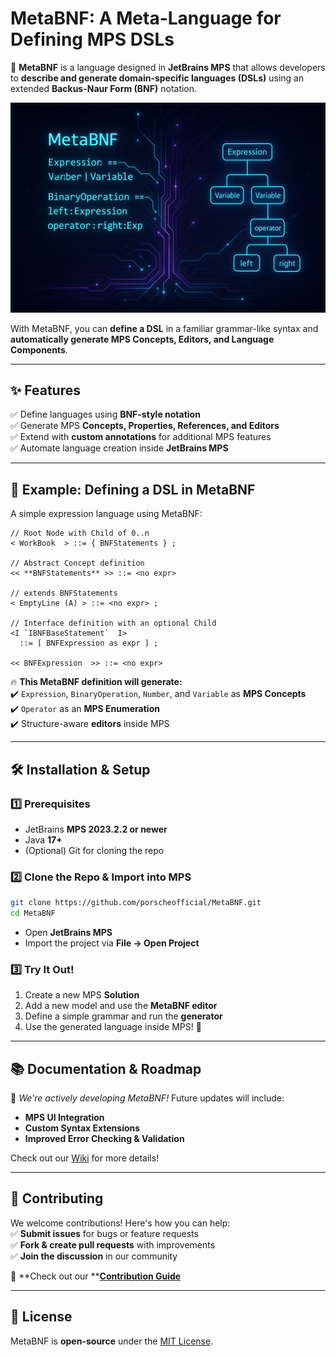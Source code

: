 # MetaBNF: A Meta-Language for Defining MPS DSLs

🚀 **MetaBNF** is a language designed in **JetBrains MPS** that allows developers to **describe and generate domain-specific languages (DSLs)** using an extended **Backus-Naur Form (BNF)** notation.

![image](MetaBNF.png)

With MetaBNF, you can **define a DSL** in a familiar grammar-like syntax and **automatically generate MPS Concepts, Editors, and Language Components**.

---

## ✨ Features

✅ Define languages using **BNF-style notation**\
✅ Generate MPS **Concepts, Properties, References, and Editors**\
✅ Extend with **custom annotations** for additional MPS features\
✅ Automate language creation inside **JetBrains MPS**

---

## 📖 Example: Defining a DSL in MetaBNF

A simple expression language using MetaBNF:

```bnf
// Root Node with Child of 0..n
< WorkBook  > ::= { BNFStatements } ;

// Abstract Concept definition         
<< **BNFStatements** >> ::= <no expr>   
                                     
// extends BNFStatements             
< EmptyLine (A) > ::= <no expr> ;    
                                     
// Interface definition with an optional Child
<I `IBNFBaseStatement`  I>             
  ::= [ BNFExpression as expr ] ;    
                                     
<< BNFExpression  >> ::= <no expr>   
```

🔥 **This MetaBNF definition will generate:**\
✔️ `Expression`, `BinaryOperation`, `Number`, and `Variable` as **MPS Concepts**\
✔️ `Operator` as an **MPS Enumeration**\
✔️ Structure-aware **editors** inside MPS

---

## 🛠 Installation & Setup

### 1️⃣ Prerequisites

- JetBrains **MPS 2023.2.2 or newer**
- Java **17+**
- (Optional) Git for cloning the repo

### 2️⃣ Clone the Repo & Import into MPS

```bash
git clone https://github.com/porscheofficial/MetaBNF.git
cd MetaBNF
```

- Open **JetBrains MPS**
- Import the project via **File → Open Project**

### 3️⃣ Try It Out!

1. Create a new MPS **Solution**
2. Add a new model and use the **MetaBNF editor**
3. Define a simple grammar and run the **generator**
4. Use the generated language inside MPS! 🚀

---

## 📚 Documentation & Roadmap

🚧 *We're actively developing MetaBNF!* Future updates will include:

- **MPS UI Integration**
- **Custom Syntax Extensions**
- **Improved Error Checking & Validation**

Check out our [Wiki](https://github.com/your-org/meta-bnf/wiki) for more details!

---

## 🤝 Contributing

We welcome contributions! Here's how you can help:\
✅ **Submit issues** for bugs or feature requests\
✅ **Fork & create pull requests** with improvements\
✅ **Join the discussion** in our community

🔗 **Check out our **[**Contribution Guide**](https://github.com/your-org/meta-bnf/CONTRIBUTING.md)

---

## 📜 License

MetaBNF is **open-source** under the [MIT License](LICENSE).

